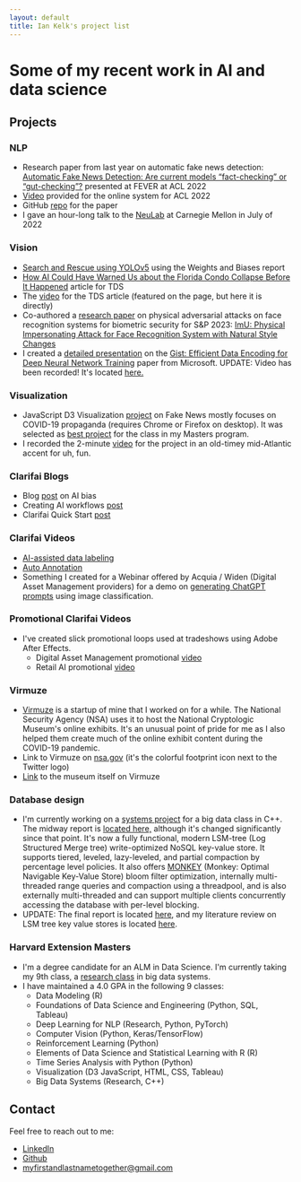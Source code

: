 ```yaml
---
layout: default
title: Ian Kelk's project list
---
```

# Some of my recent work in AI and data science

## Projects

### NLP
* Research paper from last year on automatic fake news detection: [Automatic Fake News Detection: Are current models “fact-checking” or “gut-checking”?](https://aclanthology.org/2022.fever-1.4/) presented at FEVER at ACL 2022
* [Video](https://www.youtube.com/watch?v=v4Ue97kzX8Q&t) provided for the online system for ACL 2022
* GitHub [repo](https://github.com/automatic-fake-news-detection) for the paper
* I gave an hour-long talk to the [NeuLab](https://www.cs.cmu.edu/~neulab/) at Carnegie Mellon in July of 2022

### Vision
* [Search and Rescue using YOLOv5](https://wandb.ai/iankelk/YOLOv5/reports/Search-and-Rescue-Augmentation-and-Preprocessing-on-Drone-Based-Water-Rescue-Images-with-YOLOv5---VmlldzoxOTk4MTI2?galleryTag=object-detection) using the Weights and Biases report
* [How AI Could Have Warned Us about the Florida Condo Collapse Before It Happened](https://towardsdatascience.com/how-a-i-can-prevent-future-building-collapses-before-they-happen-71c3bf3740b5) article for TDS
* The [video](https://www.youtube.com/watch?v=g4tnZTghSmg) for the TDS article (featured on the page, but here it is directly)
* Co-authored a [research paper](https://sp2023.ieee-security.org/program-papers.html) on physical adversarial attacks on face recognition systems for biometric security for S&P 2023: [ImU: Physical Impersonating Attack for Face Recognition System with Natural Style Changes](https://drive.google.com/file/d/1ewQSfJwTpHNtrRsdPiJNYB99_kcYtoCQ/view?usp=share_link)
* I created a [detailed presentation](https://docs.google.com/presentation/d/1y4qM_qi-XI1kPqrZSM5u1yzr4aN5kxTOLejfJPO-5nA/edit?usp=sharing) on the [Gist: Efficient Data Encoding for Deep Neural Network Training](https://www.microsoft.com/en-us/research/uploads/prod/2018/04/fiddle-gist-isca18.pdf) paper from Microsoft. UPDATE: Video has been recorded! It's located [here.](https://www.youtube.com/watch?v=dzdyO1WmlEE)

### Visualization
* JavaScript D3 Visualization [project](https://iankelk.github.io/fantastic-news/) on Fake News mostly focuses on COVID-19 propaganda (requires Chrome or Firefox on desktop). It was selected as [best project](https://www.cs171.org/2022/fame/) for the class in my Masters program.
* I recorded the 2-minute [video](https://www.youtube.com/watch?v=V8gTSvInKDA) for the project in an old-timey mid-Atlantic accent for uh, fun.

### Clarifai Blogs
* Blog [post](https://www.clarifai.com/blog/imperfections-in-the-machine-bias-in-ai) on AI bias
* Creating AI workflows [post](https://www.clarifai.com/blog/creating-workflows-in-clarifai-community)
* Clarifai Quick Start [post](https://www.clarifai.com/blog/image-predictions-quick-start)

### Clarifai Videos
* [AI-assisted data labeling](https://www.youtube.com/watch?v=hLMzm_vvMVg)
* [Auto Annotation](https://www.youtube.com/watch?v=q38eEf2dUoo)
* Something I created for a Webinar offered by Acquia / Widen (Digital Asset Management providers) for a demo on [generating ChatGPT prompts](https://www.youtube.com/watch?v=kMQbEcf3lps) using image classification.

### Promotional Clarifai Videos
* I've created slick promotional loops used at tradeshows using Adobe After Effects. 
	* Digital Asset Management promotional [video](https://www.youtube.com/watch?v=BFAvwt_Cahc)
	* Retail AI promotional [video](https://www.youtube.com/watch?v=5HMlx5SLobg)  

### Virmuze
* [Virmuze](https://virmuze.com/) is a startup of mine that I worked on for a while. The National Security Agency (NSA) uses it to host the National Cryptologic Museum's online exhibits. It's an unusual point of pride for me as I also helped them create much of the online exhibit content during the COVID-19 pandemic.
* Link to Virmuze on [nsa.gov](https://www.nsa.gov/museum/) (it's the colorful footprint icon next to the Twitter logo)
* [Link](https://virmuze.com/m/crypto-museum/) to the museum itself on Virmuze

### Database design
* I'm currently working on a [systems project](https://github.com/iankelk/cs265/) for a big data class in C++. The midway report is [located here,](https://drive.google.com/file/d/1KkQ923IHsIZuSCjmPyJ8y9xlO6V4-HFo/view?usp=share_link) although it's changed significantly since that point. It's now a fully functional, modern LSM-tree (Log Structured Merge tree) write-optimized NoSQL key-value store. It supports tiered, leveled, lazy-leveled, and partial compaction by percentage level policies. It also offers [MONKEY](https://stratos.seas.harvard.edu/files/stratos/files/monkeykeyvaluestore.pdf) (Monkey: Optimal Navigable Key-Value Store) bloom filter optimization, internally multi-threaded range queries and compaction using a threadpool, and is also externally multi-threaded and can support multiple clients concurrently accessing the database with per-level blocking.
* UPDATE: The final report is located [here](reports/Final_Report_Ian_Kelk.pdf), and my literature review on LSM tree key value stores is located [here](reports/Literature_Review_Ian_Kelk.pdf).

### Harvard Extension Masters
* I'm a degree candidate for an ALM in Data Science. I'm currently taking my 9th class, a [research class](http://daslab.seas.harvard.edu/classes/cs265/) in big data systems.
* I have maintained a 4.0 GPA in the following 9 classes:
	* Data Modeling (R)
	* Foundations of Data Science and Engineering (Python, SQL, Tableau)
	* Deep Learning for NLP (Research, Python, PyTorch)
	* Computer Vision (Python, Keras/TensorFlow)
	* Reinforcement Learning (Python)
	* Elements of Data Science and Statistical Learning with R (R)
	* Time Series Analysis with Python (Python)
	* Visualization (D3 JavaScript, HTML, CSS, Tableau)
	* Big Data Systems (Research, C++)

## Contact
Feel free to reach out to me:
* [LinkedIn](https://www.linkedin.com/in/iankelk/)
* [Github](https://github.com/iankelk)
* [myfirstandlastnametogether@gmail.com](mailto:myfirstandlastnametogether@gmail.com)
